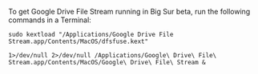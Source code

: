 To get Google Drive File Stream running in Big Sur beta, run the following commands in a Terminal:

```
sudo kextload "/Applications/Google Drive File Stream.app/Contents/MacOS/dfsfuse.kext"

1>/dev/null 2>/dev/null /Applications/Google\ Drive\ File\ Stream.app/Contents/MacOS/Google\ Drive\ File\ Stream &
```
